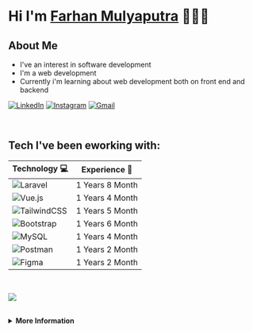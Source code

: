 # Hi I'm [Farhan Mulyaputra](https://frhnn772.netlify.app) 👨🏻‍💻

## **About Me**
* I've an interest in software development
* I'm a web development
* Currently i'm learning about web development both on front end and backend

[![LinkedIn](https://img.shields.io/badge/linkedin-%230077B5.svg?style=for-the-badge&logo=linkedin&logoColor=white)](www.linkedin.com/in/frhnn772)
[![Instagram](https://img.shields.io/badge/Instagram-%23E4405F.svg?style=for-the-badge&logo=Instagram&logoColor=white)](https://www.instagram.com/farhan.mulyaputra/)
[![Gmail](https://img.shields.io/badge/Gmail-D14836?style=for-the-badge&logo=gmail&logoColor=white)](mailto:farhan772ajaa@gmail.com)

<br/>

## **Tech I've been eworking with:**
| **Technology** 💻 | **Experience** 🚀 |
| :-- | :--: |
| ![Laravel](https://img.shields.io/badge/laravel-%23FF2D20.svg?style=for-the-badge&logo=laravel&logoColor=white) | 1 Years 8 Month
| ![Vue.js](https://img.shields.io/badge/vuejs-%2335495e.svg?style=for-the-badge&logo=vuedotjs&logoColor=%234FC08D) | 1 Years 4 Month
| ![TailwindCSS](https://img.shields.io/badge/tailwindcss-%2338B2AC.svg?style=for-the-badge&logo=tailwind-css&logoColor=white) | 1 Years 5 Month
| ![Bootstrap](https://img.shields.io/badge/bootstrap-%238511FA.svg?style=for-the-badge&logo=bootstrap&logoColor=white) | 1 Years 6 Month
| ![MySQL](https://img.shields.io/badge/mysql-%2300000F.svg?style=for-the-badge&logo=mysql&logoColor=white) | 1 Years 4 Month
| ![Postman](https://img.shields.io/badge/Postman-FF6C37?style=for-the-badge&logo=postman&logoColor=white) | 1 Years 2 Month
| ![Figma](https://img.shields.io/badge/figma-%231E1E1E.svg?style=for-the-badge&logo=figma&logoColor=white) | 1 Years 2 Month

<br/>

![](https://komarev.com/ghpvc/?username=frhnn772&label=Github+Views&color=lightgrey&style=for-the-badge)

<br/>
<details>
 <summary><b>More Information</b></summary>
<br/>

## **Github Stats**

![](https://github-readme-stats.vercel.app/api/top-langs/?username=frhnn772&layout=compact&theme=dark#gh-dark-mode-only) <br/>
![](https://github-readme-stats.vercel.app/api?username=frhnn772&show_icons=true&rank_icon=github&theme=dark#gh-dark-mode-only) <br/>
![](https://github-readme-streak-stats.herokuapp.com/?user=frhnn772&theme=dark#gh-dark-mode-only) <br/>

</details>
